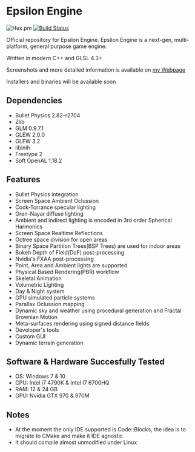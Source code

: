# Epsilon Engine
![Hex.pm](https://img.shields.io/hexpm/l/plug.svg?style=popout)
[![Build Status](https://travis-ci.com/ImanolFotia/Epsilon-Engine.svg?token=eqNdpsuxZdxtFxRycvU4&branch=master)](https://travis-ci.com/ImanolFotia/Epsilon-Engine)

Official repository for Epsilon Engine.
Epsilon Engine is a next-gen, multi-platform, general purpose game engine.

Written in modern C++ and GLSL 4.3+

Screenshots and more detailed information is available on [my Webpage](http://imanolfotia.com/epsilon_engine)

Installers and binaries will be available soon

## Dependencies

* Bullet Physics 2.82-r2704
* Zlib
* GLM 0.9.7.1 
* GLEW 2.0.0
* GLFW 3.2
* libinih
* Freetype 2
* Soft OpenAL 1.18.2

## Features

* Bullet Physics integration
* Screen Space Ambient Oclussion
* Cook-Torrance specular lighting
* Oren-Nayar diffuse lighting
* Ambient and indirect lighting is encoded in 3rd order Spherical Harmonics
* Screen Space Realtime Reflections
* Octree space division for open areas
* Binary Space Partition Trees(BSP Trees) are used for indoor areas
* Bokeh Depth of Field(DoF) post-processing
* Nvidia's FXAA post-processing
* Point, Area and Ambient lights are supported
* Physical Based Rendering(PBR) workflow
* Skeletal Animation
* Volumetric Lighting
* Day & Night system
* GPU simulated particle systems
* Parallax Oclussion mapping
* Dynamic sky and weather using procedural generation and Fractal Brownian Motion
* Meta-surfaces rendering using signed distance fields
* Developer's tools
* Custom GUI
* Dynamic terrain generation

## Software & Hardware Succesfully Tested
* OS: Windows 7 & 10
* CPU: Intel i7 4790K & Intel I7 6700HQ
* RAM: 12 & 24 GB
* GPU: Nvidia GTX 970 & 970M

## Notes

* At the moment the only IDE supported is Code::Blocks, the idea is to migrate to CMake and make it IDE agnostic
* It should compile almost unmodified under Linux
